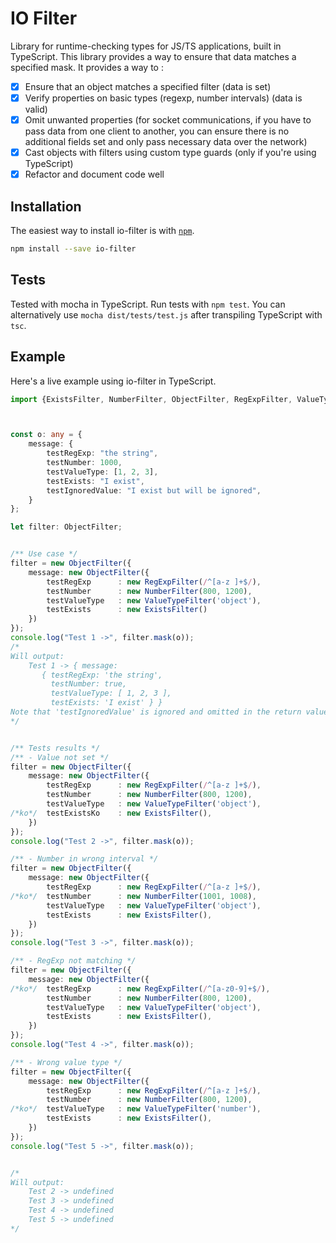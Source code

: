 # IO Filter

Library for runtime-checking types for JS/TS applications, built in TypeScript.
This library provides a way to ensure that data matches a specified mask.
It provides a way to :

- [X] Ensure that an object matches a specified filter (data is set)
- [X] Verify properties on basic types (regexp, number intervals) (data is valid)
- [X] Omit unwanted properties (for socket communications, if you have to pass data from one client to another, you can ensure there is no additional fields set and only pass necessary data over the network)
- [X] Cast objects with filters using custom type guards (only if you're using TypeScript)
- [X] Refactor and document code well

## Installation

The easiest way to install io-filter is with [`npm`][npm].

[npm]: https://www.npmjs.com/

```sh
npm install --save io-filter
```

## Tests

Tested with mocha in TypeScript. Run tests with `npm test`. You can alternatively use `mocha dist/tests/test.js` after transpiling TypeScript with `tsc`. 

## Example

Here's a live example using io-filter in TypeScript.

```typescript
import {ExistsFilter, NumberFilter, ObjectFilter, RegExpFilter, ValueTypeFilter} from "io-filter";



const o: any = {
    message: {
        testRegExp: "the string",
        testNumber: 1000,
        testValueType: [1, 2, 3],
        testExists: "I exist",
        testIgnoredValue: "I exist but will be ignored",
    }
};

let filter: ObjectFilter;


/** Use case */
filter = new ObjectFilter({
    message: new ObjectFilter({
        testRegExp      : new RegExpFilter(/^[a-z ]+$/),
        testNumber      : new NumberFilter(800, 1200),
        testValueType   : new ValueTypeFilter('object'),
        testExists      : new ExistsFilter()
    })
});
console.log("Test 1 ->", filter.mask(o));
/*
Will output:
    Test 1 -> { message:
       { testRegExp: 'the string',
         testNumber: true,
         testValueType: [ 1, 2, 3 ],
         testExists: 'I exist' } }
Note that 'testIgnoredValue' is ignored and omitted in the return value
*/


/** Tests results */
/** - Value not set */
filter = new ObjectFilter({
    message: new ObjectFilter({
        testRegExp      : new RegExpFilter(/^[a-z ]+$/),
        testNumber      : new NumberFilter(800, 1200),
        testValueType   : new ValueTypeFilter('object'),
/*ko*/  testExistsKo    : new ExistsFilter(),
    })
});
console.log("Test 2 ->", filter.mask(o));

/** - Number in wrong interval */
filter = new ObjectFilter({
    message: new ObjectFilter({
        testRegExp      : new RegExpFilter(/^[a-z ]+$/),
/*ko*/  testNumber      : new NumberFilter(1001, 1008),
        testValueType   : new ValueTypeFilter('object'),
        testExists      : new ExistsFilter(),
    })
});
console.log("Test 3 ->", filter.mask(o));

/** - RegExp not matching */
filter = new ObjectFilter({
    message: new ObjectFilter({
/*ko*/  testRegExp      : new RegExpFilter(/^[a-z0-9]+$/),
        testNumber      : new NumberFilter(800, 1200),
        testValueType   : new ValueTypeFilter('object'),
        testExists      : new ExistsFilter(),
    })
});
console.log("Test 4 ->", filter.mask(o));

/** - Wrong value type */
filter = new ObjectFilter({
    message: new ObjectFilter({
        testRegExp      : new RegExpFilter(/^[a-z ]+$/),
        testNumber      : new NumberFilter(800, 1200),
/*ko*/  testValueType   : new ValueTypeFilter('number'),
        testExists      : new ExistsFilter(),
    })
});
console.log("Test 5 ->", filter.mask(o));


/*
Will output:
    Test 2 -> undefined
    Test 3 -> undefined
    Test 4 -> undefined
    Test 5 -> undefined
*/
```
